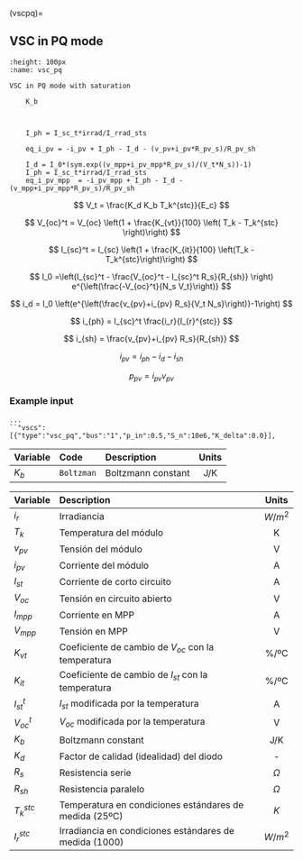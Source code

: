 (vscpq)=
## VSC in PQ mode

```{figure} ./vsc_pq.svg
:height: 100px
:name: vsc_pq

VSC in PQ mode with saturation 
```



        K_b 
       


        I_ph = I_sc_t*irrad/I_rrad_sts
        
        eq_i_pv = -i_pv + I_ph - I_d - (v_pv+i_pv*R_pv_s)/R_pv_sh 

        I_d = I_0*(sym.exp((v_mpp+i_pv_mpp*R_pv_s)/(V_t*N_s))-1)
        I_ph = I_sc_t*irrad/I_rrad_sts
        eq_i_pv_mpp  = -i_pv_mpp + I_ph - I_d - (v_mpp+i_pv_mpp*R_pv_s)/R_pv_sh



$$
 V_t = \frac{K_d K_b T_k^{stc}}{E_c} 
$$

$$
V_{oc}^t = V_{oc} \left(1 + \frac{K_{vt}}{100} \left( T_k - T_k^{stc} \right)\right)
$$

$$
I_{sc}^t = I_{sc} \left(1 + \frac{K_{it}}{100} \left(T_k -T_k^{stc}\right)\right)
$$

$$
I_0 =\left(I_{sc}^t - \frac{V_{oc}^t - I_{sc}^t  R_s}{R_{sh}} \right) e^{\left(\frac{-V_{oc}^t}{N_s V_t}\right)}
$$

$$
i_d = I_0 \left(e^{\left(\frac{v_{pv}+i_{pv} R_s}{V_t N_s}\right)}-1\right)
$$

$$
i_{ph} = I_{sc}^t \frac{i_r}{I_{r}^{stc}}
$$

$$
i_{sh} = \frac{v_{pv}+i_{pv} R_s}{R_{sh}} 
$$

$$
i_{pv} = i_{ph} - i_d - i_{sh}
$$

$$
p_{pv} = i_{pv} v_{pv}
$$
### Example input

```{code} 
...
``"vscs":[{"type":"vsc_pq","bus":"1","p_in":0.5,"S_n":10e6,"K_delta":0.0}],
```


| Variable    | Code            | Description                          |  Units  |
| :---------- | :-------------- | :----------------------------------- |:-------:|  
| $K_b$       | ``Boltzman``    | Boltzmann constant                     | J/K      |



| Variable    | Description                          |  Units  |
| :---------- | :----------------------------------- |:-------:|  
| $i_r$       | Irradiancia                          |  $W/m^2$     |
| $T_k$       | Temperatura del módulo               | K     |
| $v_{pv}$    | Tensión del módulo                   |  V     |
| $i_{pv}$    | Corriente del módulo                         |  A    |
| $I_{st}$    | Corriente de corto circuito          | A       |
| $V_{oc}$    | Tensión en circuito abierto          | V       |
| $I_{mpp}$   | Corriente  en MPP                    | A       |
| $V_{mpp}$   | Tensión en MPP                       | V       |
| $K_{vt}$    | Coeficiente de cambio de $V_{oc}$ con la temperatura | %/ºC |
| $K_{it}$    | Coeficiente de cambio de $I_{st}$ con la temperatura | %/ºC |
| $I_{st}^t$  | $I_{st}$ modificada por la temperatura | A       |
| $V_{oc}^t$  | $V_{oc}$ modificada por la temperatura | V       |
| $K_b$       | Boltzmann constant                   | J/K     |
| $K_{d}$     | Factor de calidad (idealidad) del diodo | - |
| $R_{s}$     | Resistencia serie | $\Omega$ |
| $R_{sh}$    | Resistencia paralelo | $\Omega$ |
| $T_{k}^{stc}$    | Temperatura en condiciones estándares de medida (25ºC)  | $K$ |
| $I_{r}^{stc}$    | Irradiancia en condiciones estándares de medida (1000)  | $W/m^2$ |